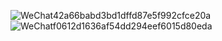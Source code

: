 ![WeChat42a66babd3bd1dffd87e5f992cfce20a](https://github.com/user-attachments/assets/c19fb619-d9c5-48f8-b1f6-7c837be85f48)
![WeChatf0612d1636af54dd294eef6015d80eda](https://github.com/user-attachments/assets/3ce408ae-d533-40f6-afbd-c95fbc880a2e)
